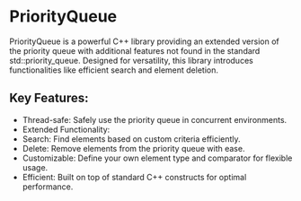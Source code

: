 # PriorityQueue
PriorityQueue is a powerful C++ library providing an extended version of the priority queue with additional features not found in the standard std::priority_queue. Designed for versatility, this library introduces functionalities like efficient search and element deletion.

## Key Features:

- Thread-safe: Safely use the priority queue in concurrent environments.
- Extended Functionality:
- Search: Find elements based on custom criteria efficiently.
- Delete: Remove elements from the priority queue with ease.
- Customizable: Define your own element type and comparator for flexible usage.
- Efficient: Built on top of standard C++ constructs for optimal performance.
